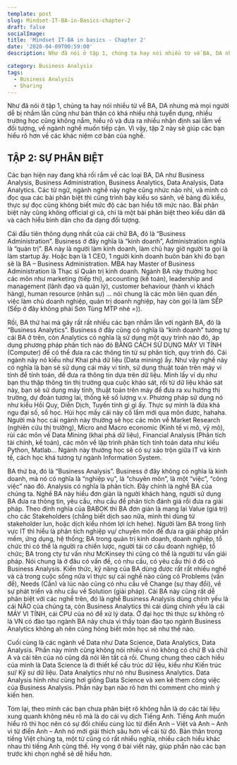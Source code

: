 ```yaml
---
template: post
slug: Mindset-IT-BA-in-Basics-chapter-2
draft: false
socialImage: 
title: 'Mindset IT-BA in basics - Chapter 2'
date: '2020-04-09T00:59:00'
description: Như đã nói ở tập 1, chúng ta hay nói nhiều từ về BA, DA nhưng mà mọi người dễ bị nhầm lẫn cũng như bản thân có khá nhiều nhà tuyển dụng, nhiều trường học cũng không nắm, hiểu rõ và đưa ra nhiều nhận định sai lầm về đối tượng, về ngành nghề muốn tiếp cận. Vì vậy, tập 2 này sẽ giúp các bạn hiểu rõ hơn về các khác niệm cơ bản của nghề.

category: Business Analysis
tags:
  - Business Analysis
  - Sharing
---
```

Như đã nói ở tập 1, chúng ta hay nói nhiều từ về BA, DA nhưng mà mọi người dễ bị nhầm lẫn cũng như bản thân có khá nhiều nhà tuyển dụng, nhiều trường học cũng không nắm, hiểu rõ và đưa ra nhiều nhận định sai lầm về đối tượng, về ngành nghề muốn tiếp cận. Vì vậy, tập 2 này sẽ giúp các bạn hiểu rõ hơn về các khác niệm cơ bản của nghề.

## TẬP 2: SỰ PHÂN BIỆT

Các bạn hiện nay đang khá rối rắm về các loại BA, DA như Business Analysis, Business Administration, Business Analytics, Data Analysis, Data Analytics. Các từ ngữ, ngành nghề này nghe cũng nhức não nhỉ, và mình có đọc qua các bài phân biệt thì cũng trình bày kiểu so sánh, vẽ bảng đủ kiểu, thực sự đọc cũng không biết mức độ các bạn hiểu tới mức nào. Bài phân biệt này cũng không official gì cả, chỉ là một bài phân biệt theo kiểu dân dã và cách hiểu bình dân cho đa dạng đối tượng.

Cái đầu tiên thông dụng nhất của cái chữ BA, đó là “Business Administration”. Business ở đây nghĩa là “kinh doanh”, Administration nghĩa là “quản trị”. BA này là người làm kinh doanh, làm chủ hay giờ người ta gọi là làm startup ấy. Hoặc bạn là 1 CEO, 1 người kinh doanh buôn bán khi đó bạn sẽ là BA – Business Administration. MBA hay Master of Business Administration là Thạc sĩ Quản trị kinh doanh. Ngành BA này thường học các môn như marketing (tiếp thị), accounting (kế toán), leadership and management (lãnh đạo và quản lý), customer behaviour (hành vi khách hàng), human resource (nhân sự) … nói chung là các môn liên quan đến việc làm chủ doanh nghiệp, quản trị doanh nghiệp, hay còn gọi là làm SẾP (Sếp ở đây không phải Sơn Tùng MTP nhé =)).

Rồi, BA thứ hai mà gây rất rất nhiều các bạn nhầm lẫn với ngành BA, đó là “Business Analytics”. Business ở đây cũng có nghĩa là “kinh doanh” tương tự cái BA ở trên, còn Analytics có nghĩa là sử dụng một quy trình nào đó, áp dụng phương pháp phân tích nào đó BẰNG CÁCH SỬ DỤNG MÁY VI TÍNH (Computer) để có thể đưa ra các thông tin từ sự phân tích, quy trình đó. Cái ngành này nó kiểu như Khai phá dữ liệu (Data mining) ấy. Như vậy nghề này có nghĩa là bạn sẽ sử dụng cái máy vi tính, sử dụng thuật toán trên máy vi tính để tính toán, để đưa ra thông tin dựa trên dữ liệu. Mình lấy ví dụ như bạn thu thập thông tin thị trường qua cuộc khảo sát, rồi từ dữ liệu khảo sát này, bạn sẽ sử dụng máy tính, thuật toán trên máy để đưa ra xu hướng thị trường, dự đoán tương lai, thống kê số lượng v.v. Phương pháp sử dụng nó như kiểu Hồi Quy, Diễn Dịch, Tuyến tính gì gì ấy. Thực sự mình là đứa khá ngu đại số, số học. Hùi học mấy cái này cố lắm mới qua môn được, hahaha. Người mà học cái ngành này thường sẽ học các môn về Market Research (nghiên cứu thị trường), Micro and Macro economic (Kinh tế vi mô, vỹ mô), rùi các môn về Data Mining (khai phá dữ liệu), Financial Analysis (Phân tích tài chính, kế toán), các môn về lập trình phân tích tính toán data như kiểu Python, Matlab… Ngành này thường học sẽ có sự xáo trộn giữa IT và kinh tế, cách học khá tương tự ngành Information System.

BA thứ ba, đó là “Business Analysis”. Business ở đây không có nghĩa là kinh doanh, mà nó có nghĩa là “nghiệp vụ”, là “chuyên môn”, là một “việc”, “công việc” nào đó. Analysis có nghĩa là phân tích. Đây chính là nghề BA của chúng ta. Nghề BA này hiểu đơn giản là người khách hàng, người sử dụng BA đưa ra thông tin, yêu cầu, nhu cầu để phân tích đánh giá rồi đưa ra giải pháp. Theo định nghĩa của BABOK thì BA đơn giản là mang lại Value (giá trị) cho các Stakeholders (chẳng biết dịch sao nữa, mình thì dùng từ stakeholder lun, hoặc dịch kiểu nhóm lợi ích hehe). Người làm BA trong lĩnh vực IT thì hiểu là phân tích nghiệp vụ/ chuyên môn để đưa ra giải pháp phần mềm, ứng dụng, hệ thống; BA trong quản trị kinh doanh, doanh nghiệp, tổ chức thì có thể là người ra chiến lược, người tái cơ cấu doanh nghiệp, tổ chức; BA trong cty tư vấn như McKinsey thì cũng có thể là người tư vấn giải pháp. Nói chung là ở đâu có vấn đề, có nhu cầu, có yêu cầu thì ở đó có Business Analysis. Kiến thức, kỹ năng của BA dùng được rất rất nhiều nghề và cả trong cuộc sống nữa vì thực sự cái nghề nào cũng có Problems (vấn đề), Needs (Cần) và lúc nào cũng có nhu cầu về Change (sự thay đổi), về sự phát triển và nhu cầu về Solution (giải pháp). Cái BA này cũng rất dễ phân biệt với các nghề trên, đó là nghề Business Analysis dùng chính yếu là cái NÃO của chúng ta, còn Business Analytics thì cái dùng chính yếu là cái MÁY VI TÍNH, cái CPU của nó để xử lý data. Ở đại học thì thực sự không rõ là VN có đào tạo ngành BA này chưa vì thấy toàn đào tạo ngành Business Analytics không ah nên cũng hỏng biết môn học sẽ như thế nào.

Cuối cùng là các ngành về Data như Data Science, Data Analytics, Data Analysis. Phần này mình cũng không nói nhiều vì nó không có chữ B và chữ A và cái tên của nó cũng đã nói lên tất cả rồi. Chung chung theo cách hiểu của mình là Data Science là đi thiết kế cấu trúc dữ liệu, kiểu như Kiến trúc sư/ Kỹ sư dữ liệu. Data Analytics như nó như Business Analytics. Data Analysis hình như cũng hơi giống Data Science và xen kẽ them công việc của Business Analysis. Phần này bạn nào rõ hơn thì comment cho mình ý kiến hen.

Tóm lại, theo mình các bạn chưa phân biệt rõ không hẳn là do các tài liệu xung quanh không nêu rõ mà là do cái vụ dịch Tiếng Anh. Tiếng Anh muốn hiểu rõ thì học nên có sự đối chiếu cùng lúc từ điển Anh – Việt và Anh – Anh vì từ điển Anh – Anh nó mới giải thích sâu hơn về cái từ đó. Bản thân trong tiếng Việt chúng ta, một từ cũng có rất nhiều nghĩa, nhiều cách hiểu khác nhau thì tiếng Anh cũng thế. Hy vọng ở bài viết này, giúp phần nào các bạn trước khi chọn nghề sẽ dễ hiểu hơn.